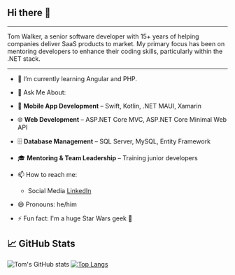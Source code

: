## Hi there 👋

<hr>
Tom Walker, a senior software developer with 15+ years of helping companies deliver SaaS products to market.   My primary focus has been on mentoring developers to enhance their coding skills, particularly within the .NET stack. 

---

- 🌱 I’m currently learning Angular and PHP.
- 💬  Ask Me About:
- 📱 **Mobile App Development** – Swift, Kotlin, .NET MAUI, Xamarin  
- 🌐 **Web Development** – ASP.NET Core MVC, ASP.NET Core Minimal Web API
- 🗄️ **Database Management** – SQL Server, MySQL, Entity Framework  
- 🎓 **Mentoring & Team Leadership** – Training junior developers  

- 📫 How to reach me:
  - Social Media
     [LinkedIn](https://www.linkedin.com/in/tomwalker3/ "My LinkedIn") 

- 😄 Pronouns: he/him
- ⚡ Fun fact: I'm a huge Star Wars geek :rocket:

## &#x1f4c8; GitHub Stats

![Tom's GitHub stats](https://github-readme-stats.vercel.app/api?username=twalker-codes&show_icons=true&theme=gruvbox)
[![Top Langs](https://github-readme-stats.vercel.app/api/top-langs/?username=twalker-codes)](https://github.com/twalker-codes/github-readme-stats)


<!--
**twalker-codes/twalker-codes** is a ✨ _special_ ✨ repository because its `README.md` (this file) appears on your GitHub profile.

Here are some ideas to get you started:

- 🔭 I’m currently working on ...
- 🌱 I’m currently learning ...
- 👯 I’m looking to collaborate on ...
- 🤔 I’m looking for help with ...
- 💬 Ask me about ...
- 📫 How to reach me: ...
- 😄 Pronouns: ...
- ⚡ Fun fact: ...
-->
